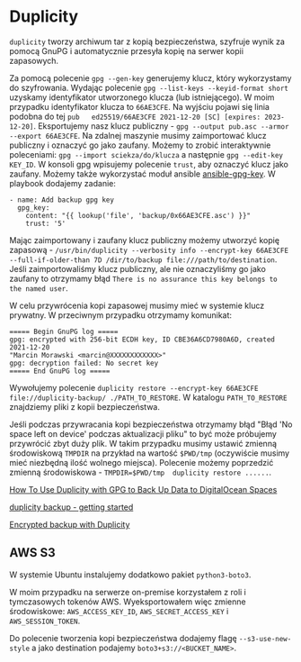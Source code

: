 # Duplicity

`duplicity` tworzy archiwum tar z kopią bezpieczeństwa, szyfruje wynik za pomocą GnuPG i automatycznie przesyła kopię na serwer kopii zapasowych.

Za pomocą polecenie `gpg --gen-key` generujemy klucz, który wykorzystamy do szyfrowania. Wydając polecenie `gpg --list-keys --keyid-format short` uzyskamy identyfikator utworzonego klucza (lub istniejącego).
W moim przypadku identyfikator klucza to `66AE3CFE`. Na wyjściu pojawi się linia podobna do tej `pub   ed25519/66AE3CFE 2021-12-20 [SC] [expires: 2023-12-20]`.
Eksportujemy nasz klucz publiczny - `gpg --output pub.asc --armor --export 66AE3CFE`. Na zdalnej maszynie musimy zaimportować klucz publiczny i oznaczyć go jako zaufany. Możemy to zrobić interaktywnie poleceniami: `gpg --import sciekza/do/klucza` a następnie `gpg --edit-key KEY_ID`. W konsoli gpg wpisujemy polecenie `trust`, aby oznaczyć klucz jako zaufany.
Możemy także wykorzystać moduł ansible [ansible-gpg-key](https://github.com/netson/ansible-gpg-key). W playbook dodajemy zadanie:
```
- name: Add backup gpg key
  gpg_key:
    content: "{{ lookup('file', 'backup/0x66AE3CFE.asc') }}"
    trust: '5'
```

Mając zaimportowany i zaufany klucz publiczny możemy utworzyć kopię zapasową - `/usr/bin/duplicity --verbosity info --encrypt-key 66AE3CFE --full-if-older-than 7D /dir/to/backup file:///path/to/destination`.
Jeśli zaimportowaliśmy klucz publiczny, ale nie oznaczyliśmy go jako zaufany to otrzymamy błąd `There is no assurance this key belongs to the named user`.

W celu przywrócenia kopi zapasowej musimy mieć w systemie klucz prywatny. W przeciwnym przypadku otrzymamy komunikat:
```
===== Begin GnuPG log =====
gpg: encrypted with 256-bit ECDH key, ID CBE36A6CD7980A6D, created 2021-12-20
"Marcin Morawski <marcin@XXXXXXXXXXXX>"
gpg: decryption failed: No secret key
===== End GnuPG log =====
```

Wywołujemy polecenie `duplicity restore --encrypt-key 66AE3CFE file://duplicity-backup/ ./PATH_TO_RESTORE`. W katalogu `PATH_TO_RESTORE` znajdziemy pliki z kopii bezpieczeństwa.

Jeśli podczas przywracania kopi bezpieczeństwa otrzymamy błąd "Błąd 'No space left on device' podczas aktualizacji pliku" to być może próbujemy przywrócić zbyt duży plik.
W takim przypadku musimy ustawić zmienną środowiskową `TMPDIR` na przykład na wartość `$PWD/tmp` (oczywiście musimy mieć niezbędną ilość wolnego miejsca). 
Polecenie możemy poprzedzić zmienną środowiskowa - `TMPDIR=$PWD/tmp  duplicity restore ......`. 

[How To Use Duplicity with GPG to Back Up Data to DigitalOcean Spaces](https://www.digitalocean.com/community/tutorials/how-to-use-duplicity-with-gpg-to-back-up-data-to-digitalocean-spaces)

[duplicity backup - getting started](https://blog.xmatthias.com/duplicity_getting_started/)

[Encrypted backup with Duplicity](https://www.admin-magazine.com/Archive/2016/32/Encrypted-backup-with-Duplicity)

## AWS S3

W systemie Ubuntu instalujemy dodatkowo pakiet `python3-boto3`.

W moim przypadku na serwerze on-premise korzystałem z roli i tymczasowych tokenów AWS. Wyeksportowałem więc zmienne środowiskowe: `AWS_ACCESS_KEY_ID`, `AWS_SECRET_ACCESS_KEY` i `AWS_SESSION_TOKEN`.

Do polecenie tworzenia kopi bezpieczeństwa dodajemy flagę `--s3-use-new-style` a jako destination podajemy `boto3+s3://<BUCKET_NAME>`.
